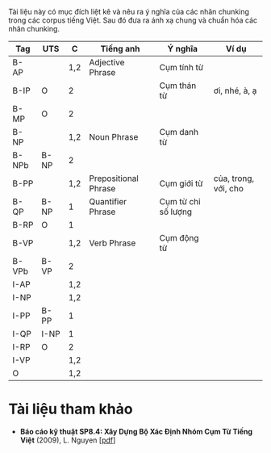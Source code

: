 Tài liệu này có mục đích liệt kê và nêu ra ý nghĩa của các nhãn chunking trong các corpus tiếng Việt. Sau đó đưa ra ánh xạ chung và chuẩn hóa các nhãn chunking.

| Tag   | UTS  | C   | Tiếng anh            | Ý nghĩa             | Ví dụ                |
|-------|------|-----|----------------------|---------------------|----------------------|
| B-AP  |      | 1,2 | Adjective Phrase     | Cụm tính từ         |                      |
| B-IP  | O    | 2   |                      | Cụm thán từ         | ơi, nhé, à, ạ        |
| B-MP  | O    | 2   |                      |                     |                      |
| B-NP  |      | 1,2 | Noun Phrase          | Cụm danh từ         |                      |
| B-NPb | B-NP | 2   |                      |                     |                      |
| B-PP  |      | 1,2 | Prepositional Phrase | Cụm giới từ         | của, trong, với, cho |
| B-QP  | B-NP | 1   | Quantifier Phrase    | Cụm từ chỉ số lượng |                      |
| B-RP  | O    | 1   |                      |                     |                      |
| B-VP  |      | 1,2 | Verb Phrase          | Cụm động từ         |                      |
| B-VPb | B-VP | 2   |                      |                     |                      |
| I-AP  |      | 1,2 |                      |                     |                      |
| I-NP  |      | 1,2 |                      |                     |                      |
| I-PP  | B-PP | 1   |                      |                     |                      |
| I-QP  | I-NP | 1   |                      |                     |                      |
| I-RP  | O    | 2   |                      |                     |                      |
| I-VP  |      | 1,2 |                      |                     |                      |
| O     |      | 1,2 |                      |                     |                      |

# Tài liệu tham khảo

* **Báo cáo kỹ thuật SP8.4: Xây Dựng Bộ Xác Định Nhóm Cụm Từ Tiếng Việt** (2009), L. Nguyen [[pdf](http://www.jaist.ac.jp/~bao/VLSP-text/Mar2009/SP84_baocaokythuat2009thang3.pdf)]